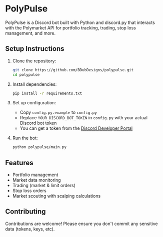 # PolyPulse

PolyPulse is a Discord bot built with Python and discord.py that interacts with the Polymarket API for portfolio tracking, trading, stop loss management, and more.

## Setup Instructions

1. Clone the repository:
   ```bash
   git clone https://github.com/BDubDesigns/polypulse.git
   cd polypulse
   ```

2. Install dependencies:
   ```bash
   pip install -r requirements.txt
   ```

3. Set up configuration:
   - Copy `config.py.example` to `config.py`
   - Replace `YOUR_DISCORD_BOT_TOKEN` in `config.py` with your actual Discord bot token
   - You can get a token from the [Discord Developer Portal](https://discord.com/developers/applications)

4. Run the bot:
   ```bash
   python polypulse/main.py
   ```

## Features
- Portfolio management
- Market data monitoring
- Trading (market & limit orders)
- Stop loss orders
- Market scouting with scalping calculations

## Contributing
Contributions are welcome! Please ensure you don't commit any sensitive data (tokens, keys, etc).
